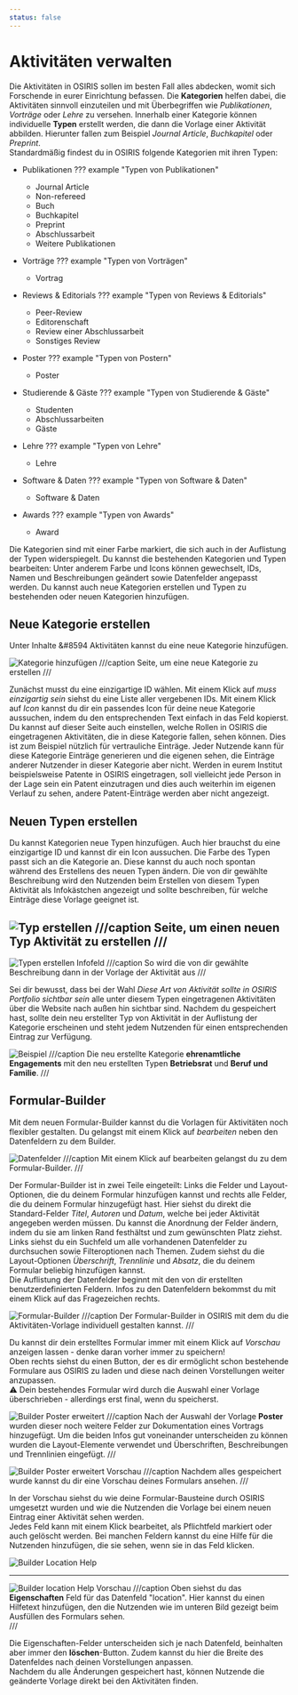 ```yaml
---
status: false
---
```


# Aktivitäten verwalten


Die Aktivitäten in OSIRIS sollen im besten Fall alles abdecken, womit sich Forschende in eurer Einrichtung befassen. Die **Kategorien** helfen dabei, die Aktivitäten sinnvoll einzuteilen und mit Überbegriffen wie *Publikationen*, *Vorträge* oder *Lehre* zu versehen. Innerhalb einer Kategorie können individuelle **Typen** erstellt werden, die dann die Vorlage einer Aktivität abbilden. Hierunter fallen zum Beispiel *Journal Article*, *Buchkapitel* oder *Preprint*.   
Standardmäßig findest du in OSIRIS folgende Kategorien mit ihren Typen:

- Publikationen
??? example "Typen von Publikationen" 
    - Journal Article
    - Non-refereed
    - Buch
    - Buchkapitel
    - Preprint
    - Abschlussarbeit
    - Weitere Publikationen

- Vorträge
??? example "Typen von Vorträgen" 
    - Vortrag

- Reviews & Editorials
??? example "Typen von Reviews & Editorials" 
    - Peer-Review
    - Editorenschaft
    - Review einer Abschlussarbeit
    - Sonstiges Review

- Poster
??? example "Typen von Postern" 
    - Poster

- Studierende & Gäste
??? example "Typen von Studierende & Gäste" 
    - Studenten
    - Abschlussarbeiten
    - Gäste

- Lehre
??? example "Typen von Lehre" 
    - Lehre

- Software & Daten
??? example "Typen von Software & Daten" 
    - Software & Daten

- Awards
??? example "Typen von Awards" 
    - Award


Die Kategorien sind mit einer Farbe markiert, die sich auch in der Auflistung der Typen widerspiegelt. Du kannst die bestehenden Kategorien und Typen bearbeiten: Unter anderem Farbe und Icons können gewechselt, IDs, Namen und Beschreibungen geändert sowie Datenfelder angepasst werden. Du kannst auch neue Kategorien erstellen und Typen zu bestehenden oder neuen Kategorien hinzufügen.

## Neue Kategorie erstellen

Unter Inhalte &#8594 Aktivitäten kannst du eine neue Kategorie hinzufügen.

![Kategorie hinzufügen](screenshots/kategorie_erstellen.png)
///caption
Seite, um eine neue Kategorie zu erstellen
///

Zunächst musst du eine einzigartige ID wählen. Mit einem Klick auf *muss einzigartig sein* siehst du eine Liste aller vergebenen IDs. Mit einem Klick auf *Icon* kannst du dir ein passendes Icon für deine neue Kategorie aussuchen, indem du den entsprechenden Text einfach in das Feld kopierst.   
Du kannst auf dieser Seite auch einstellen, welche Rollen in OSIRIS die eingetragenen Aktivitäten, die in diese Kategorie fallen, sehen können. Dies ist zum Beispiel nützlich für vertrauliche Einträge. Jeder Nutzende kann für diese Kategorie Einträge generieren und die eigenen sehen, die Einträge anderer Nutzender in dieser Kategorie aber nicht. Werden in eurem Institut beispielsweise Patente in OSIRIS eingetragen, soll vielleicht jede Person in der Lage sein ein Patent einzutragen und dies auch weiterhin im eigenen Verlauf zu sehen, andere Patent-Einträge werden aber nicht angezeigt.

## Neuen Typen erstellen

Du kannst Kategorien neue Typen hinzufügen. Auch hier brauchst du eine einzigartige ID und kannst dir ein Icon aussuchen. Die Farbe des Typen passt sich an die Kategorie an. Diese kannst du auch noch spontan während des Erstellens des neuen Typen ändern. Die von dir gewählte Beschreibung wird den Nutzenden beim Erstellen von diesem Typen Aktivität als Infokästchen angezeigt und sollte beschreiben, für welche Einträge diese Vorlage geeignet ist. 

![Typ erstellen](screenshots/typen_erstellen.png)
///caption
Seite, um einen neuen Typ Aktivität zu erstellen
///
---
![Typen erstellen Infofeld](screenshots/typen_erstellen_infofeld.png)
///caption
So wird die von dir gewählte Beschreibung dann in der Vorlage der Aktivität aus
///


Sei dir bewusst, dass bei der Wahl *Diese Art von Aktivität sollte in OSIRIS Portfolio sichtbar sein* alle unter diesem Typen eingetragenen Aktivitäten über die Website nach außen hin sichtbar sind. Nachdem du gespeichert hast, sollte dein neu erstellter Typ von Aktivität in der Auflistung der Kategorie erscheinen und steht jedem Nutzenden für einen entsprechenden Eintrag zur Verfügung.

![Beispiel](screenshots/neue_typen_beispiel.png)
///caption
Die neu erstellte Kategorie **ehrenamtliche Engagements** mit den neu erstellten Typen **Betriebsrat** und **Beruf und Familie**.
///


<!-- md:version 1.5.1 -->

## Formular-Builder

Mit dem neuen Formular-Builder kannst du die Vorlagen für Aktivitäten noch flexibler gestalten. Du gelangst mit einem Klick auf *bearbeiten* neben den Datenfeldern zu dem Builder.

![Datenfelder](screenshots/Datenfelder.png)
///caption
Mit einem Klick auf bearbeiten gelangst du zu dem Formular-Builder.
///

Der Formular-Builder ist in zwei Teile eingeteilt: Links die Felder und Layout-Optionen, die du deinem Formular hinzufügen kannst und rechts alle Felder, die du deinem Formular hinzugefügt hast. Hier siehst du direkt die Standard-Felder *Titel*, *Autoren* und *Datum*, welche bei jeder Aktivität angegeben werden müssen. Du kannst die Anordnung der Felder ändern, indem du sie am linken Rand festhältst und zum gewünschten Platz ziehst.  
Links siehst du ein Suchfeld um alle vorhandenen Datenfelder zu durchsuchen sowie Filteroptionen nach Themen. Zudem siehst du die Layout-Optionen *Überschrift*, *Trennlinie* und *Absatz*, die du deinem Formular beliebig hinzufügen kannst.  
Die Auflistung der Datenfelder beginnt mit den von dir erstellten benutzerdefinierten Feldern. Infos zu den Datenfeldern bekommst du mit einem Klick auf das Fragezeichen rechts.  

![Formular-Builder](screenshots/builder1.png)
///caption
Der Formular-Builder in OSIRIS mit dem du die Aktivitäten-Vorlage individuell gestalten kannst.
///


Du kannst dir dein erstelltes Formular immer mit einem Klick auf *Vorschau* anzeigen lassen - denke daran vorher immer zu speichern!  
Oben rechts siehst du einen Button, der es dir ermöglicht schon bestehende Formulare aus OSIRIS zu laden und diese nach deinen Vorstellungen weiter anzupassen.  
:warning: Dein bestehendes Formular wird durch die Auswahl einer Vorlage überschrieben - allerdings erst final, wenn du speicherst.

![Builder Poster erweitert](screenshots/builder_poster_erweitert.png)
///caption
Nach der Auswahl der Vorlage **Poster** wurden dieser noch weitere Felder zur Dokumentation eines Vortrags hinzugefügt. Um die beiden Infos gut voneinander unterscheiden zu können wurden die Layout-Elemente verwendet und Überschriften, Beschreibungen und Trennlinien eingefügt.
///

![Builder Poster erweitert Vorschau](screenshots/builder_poster_erweitert_vorschau.png)
///caption
Nachdem alles gespeichert wurde kannst du dir eine Vorschau deines Formulars ansehen. 
///

In der Vorschau siehst du wie deine Formular-Bausteine durch OSIRIS umgesetzt wurden und wie die Nutzenden die Vorlage bei einem neuen Eintrag einer Aktivität sehen werden.  
Jedes Feld kann mit einem Klick bearbeitet, als Pflichtfeld markiert oder auch gelöscht werden. Bei manchen Feldern kannst du eine Hilfe für die Nutzenden hinzufügen, die sie sehen, wenn sie in das Feld klicken.

![Builder Location Help](screenshots/builder_help_location.png)

---

![Builder location Help Vorschau](screenshots/builder_help_location_vorschau.png)
///caption
Oben siehst du das **Eigenschaften** Feld für das Datenfeld "location". Hier kannst du einen Hilfetext hinzufügen, den die Nutzenden wie im unteren Bild gezeigt beim Ausfüllen des Formulars sehen.  
///

Die Eigenschaften-Felder unterscheiden sich je nach Datenfeld, beinhalten aber immer den **löschen**-Button. Zudem kannst du hier die Breite des Datenfeldes nach deinen Vorstellungen anpassen.  
Nachdem du alle Änderungen gespeichert hast, können Nutzende die geänderte Vorlage direkt bei den Aktivitäten finden.